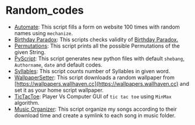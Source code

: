 # Random_codes

* [Automate](https://github.com/svaderia/Random_Codes/blob/master/automate): This script fills a form on website 100 times with random names using `mechanize`.
* [Birthday Paradox](https://github.com/svaderia/Random_Codes/blob/master/bday): This scripts checks validity of [Birthday Paradox.](https://en.wikipedia.org/wiki/Birthday_problem)  
* [Permutations](https://github.com/svaderia/Random_Codes/blob/master/perm): This script prints all the possible Permutations of the given String.
* [PyScript](https://github.com/svaderia/Random_Codes/blob/master/pyscript): This script generates new python files with default `shebang`, `Authorname`, `date` and default codes.
* [Syllables](https://github.com/svaderia/Random_Codes/blob/master/syllables): This script counts number of Syllables in given word.
* [WallpaperSetter](https://github.com/svaderia/Random_Codes/blob/master/wallpaper): This script downloads a random wallpaper from [https://wallpapers.wallhaven.cc](https://wallpapers.wallhaven.cc) and set it as your home script wallpaper.
* [TicTacToe](https://github.com/svaderia/Random_Codes/blob/master/tictactoe): Player Vs Computer GUI of `tic tac toe` using `MinMax` algorithm.
* [Music Organizer](https://github.com/svaderia/Random_Codes/blob/master/music_organizer):
This script organize my songs according to their download time and create a symlink to each song in music folder.